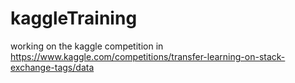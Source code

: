 # kaggleTraining
working on the kaggle competition in https://www.kaggle.com/competitions/transfer-learning-on-stack-exchange-tags/data
